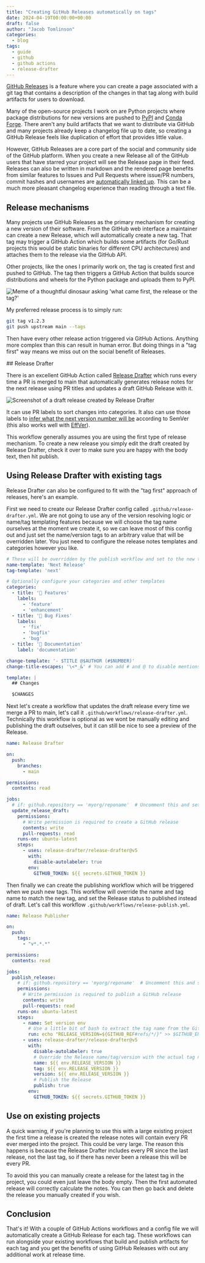 ```yaml
---
title: "Creating GitHub Releases automatically on tags"
date: 2024-04-19T00:00:00+00:00
draft: false
author: "Jacob Tomlinson"
categories:
  - blog
tags:
  - guide
  - github
  - github actions
  - release-drafter
---
```


[GitHub Releases](https://docs.github.com/en/repositories/releasing-projects-on-github/about-releases) is a feature where you can create a page associated with a git tag that contains a description of the changes in that tag along with build artifacts for users to download.

Many of the open-source projects I work on are Python projects where package distributions for new versions are pushed to [PyPI](https://pypi.org) and [Conda Forge](https://conda-forge.org). There aren't any build artifacts that we want to distribute via GitHub and many projects already keep a changelog file up to date, so creating a GitHub Release feels like duplication of effort that provides little value.

However, GitHub Releases are a core part of the social and community side of the GitHub platform. When you create a new Release all of the GitHub users that have starred your project will see the Release page in their feed. Releases can also be written in markdown and the rendered page benefits from similar features to Issues and Pull Requests where issue/PR numbers, commit hashes and usernames are [automatically linked up](https://docs.github.com/en/get-started/writing-on-github/working-with-advanced-formatting/autolinked-references-and-urls). This can be a much more pleasant changelog experience than reading through a text file.

## Release mechanisms

Many projects use GitHub Releases as the primary mechanism for creating a new version of their software. From the GitHub web interface a maintainer can create a new Release, which will automatically create a new tag. That tag may trigger a GitHub Action which builds some artifacts (for Go/Rust projects this would be static binaries for different CPU architectures) and attaches them to the release via the GitHub API.

Other projects, like the ones I primarily work on, the tag is created first and pushed to GitHub. The tag then triggers a GitHub Action that builds source distributions and wheels for the Python package and uploads them to PyPI.

![Meme of a thoughtful dinosaur asking 'what came first, the release or the tag?'](./what-came-first-the-release-or-the-tag.jpg "Sorry chicken, it was definitely the proto-chicken's slightly mutated egg")

My preferred release process is to simply run:

```bash
git tag v1.2.3 
git push upstream main --tags
```

Then have every other release action triggered via GitHub Actions. Anything more complex than this can result in human error. But doing things in a "tag first" way means we miss out on the social benefit of Releases.

## Release Drafter

There is an excellent GitHub Action called [Release Drafter](https://github.com/release-drafter/release-drafter) which runs every time a PR is merged to main that automatically generates release notes for the next release using PR titles and updates a draft GitHub Release with it.

![Screenshot of a draft release created by Release Drafter](./release-drafter-screenshot.png)

It can use PR labels to sort changes into categories. It also can use those labels to [infer what the next version number will be](https://github.com/release-drafter/release-drafter?tab=readme-ov-file#version-resolver) according to SemVer (this also works well with [EffVer](https://jacobtomlinson.dev/effver)).

This workflow generally assumes you are using the first type of release mechanism. To create a new release you simply edit the draft created by Release Drafter, check it over to make sure you are happy with the body text, then hit publish.

## Using Release Drafter with existing tags

Release Drafter can also be configured to fit with the "tag first" approach of releases, here's an example.

First we need to create our Release Drafter config called `.github/release-drafter.yml`. We are not going to use any of the version resolving logic or name/tag templating features because we will choose the tag name ourselves at the moment we create it, so we can leave most of this config out and just set the name/version tags to an arbitrary value that will be overridden later. You just need to configure the release notes templates and categories however you like.

```yaml
# These will be overridden by the publish workflow and set to the new tag
name-template: 'Next Release'
tag-template: 'next'

# Optionally configure your categories and other templates
categories:
  - title: '🚀 Features'
    labels:
      - 'feature'
      - 'enhancement'
  - title: '🐛 Bug Fixes'
    labels:
      - 'fix'
      - 'bugfix'
      - 'bug'
  - title: '📖 Documentation'
    label: 'documentation'

change-template: '- $TITLE @$AUTHOR (#$NUMBER)'
change-title-escapes: '\<*_&' # You can add # and @ to disable mentions, and add ` to disable code blocks.

template: |
  ## Changes

  $CHANGES
```

Next let's create a workflow that updates the draft release every time we merge a PR to main, let's call it `.github/workflows/release-drafter.yml`. Technically this workflow is optional as we wont be manually editing and publishing the draft outselves, but it can still be nice to see a preview of the Release.

```yaml
name: Release Drafter

on:
  push:
    branches:
      - main

permissions:
  contents: read

jobs:
  # if: github.repository == 'myorg/reponame'  # Uncomment this and set the repo name to ensure releases are not created on forks
  update_release_draft:
    permissions:
      # Write permission is required to create a GitHub release
      contents: write
      pull-requests: read
    runs-on: ubuntu-latest
    steps:
      - uses: release-drafter/release-drafter@v5
        with:
          disable-autolabeler: true
        env:
          GITHUB_TOKEN: ${{ secrets.GITHUB_TOKEN }}
```

Then finally we can create the publishing workflow which will be triggered when we push new tags. This workflow will override the name and tag name to match the new tag, and set the Release status to published instead of draft. Let's call this workflow `.github/workflows/release-publish.yml`.

```yaml
name: Release Publisher

on:
  push:
    tags:
      - "v*.*.*"

permissions:
  contents: read

jobs:
  publish_release:
    # if: github.repository == 'myorg/reponame'  # Uncomment this and set the repo name to ensure releases are not created on forks
    permissions:
      # Write permission is required to publish a GitHub release
      contents: write
      pull-requests: read
    runs-on: ubuntu-latest
    steps:
      - name: Set version env
        # Use a little bit of bash to extract the tag name from the GitHub ref
        run: echo "RELEASE_VERSION=${GITHUB_REF#refs/*/}" >> $GITHUB_ENV
      - uses: release-drafter/release-drafter@v5
        with:
          disable-autolabeler: true
          # Override the Release name/tag/version with the actual tag name
          name: ${{ env.RELEASE_VERSION }}
          tag: ${{ env.RELEASE_VERSION }}
          version: ${{ env.RELEASE_VERSION }}
          # Publish the Release
          publish: true
        env:
          GITHUB_TOKEN: ${{ secrets.GITHUB_TOKEN }}
```

## Use on existing projects

A quick warning, if you're planning to use this with a large existing project the first time a release is created the release notes will contain every PR ever merged into the project. This could be very large. The reason this happens is because the Release Drafter includes every PR since the last release, not the last tag, so if there has never been a release this will be every PR.

To avoid this you can manually create a release for the latest tag in the project, you could even just leave the body empty. Then the first automated release will correctly calculate the notes. You can then go back and delete the release you manually created if you wish.

## Conclusion

That's it! With a couple of GitHub Actions workflows and a config file we will automatically create a GitHub Release for each tag. These workflows can run alongside your existing workflows that build and publish artifacts for each tag and you get the benefits of using GitHub Releases with out any additional work at release time.
